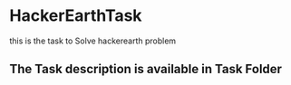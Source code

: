 #  HackerEarthTask
this is the task to Solve hackerearth problem 
## The Task description is available in Task Folder 

